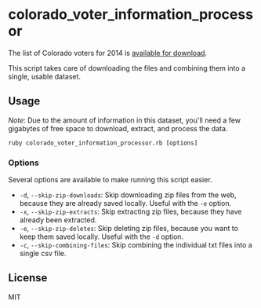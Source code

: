 # colorado_voter_information_processor

The list of Colorado voters for 2014 is [available for download](http://coloradovoters.info/download.html).

This script takes care of downloading the files and combining them into a
single, usable dataset.

## Usage

*Note*: Due to the amount of information in this dataset, you'll need a few
gigabytes of free space to download, extract, and process the data.

```
ruby colorado_voter_information_processor.rb [options]
```

### Options

Several options are available to make running this script easier.

- `-d`, `--skip-zip-downloads`: Skip downloading zip files from the web,
  because they are already saved locally. Useful with the `-e` option.
- `-x`, `--skip-zip-extracts`: Skip extracting zip files, because they have
  already been extracted.
- `-e`, `--skip-zip-deletes`: Skip deleting zip files, because you want to
  keep them saved locally. Useful with the `-d` option.
- `-c`, `--skip-combining-files`: Skip combining the individual txt files into
  a single csv file.

## License

MIT

